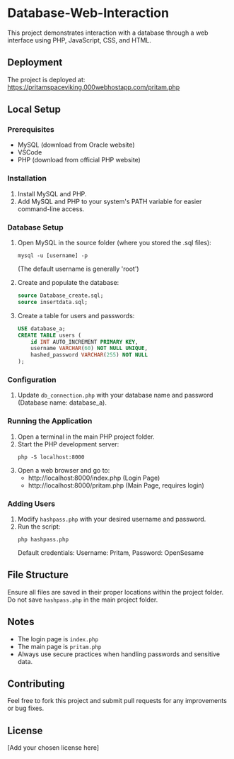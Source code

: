 # Database-Web-Interaction

This project demonstrates interaction with a database through a web interface using PHP, JavaScript, CSS, and HTML.

## Deployment

The project is deployed at: https://pritamspaceviking.000webhostapp.com/pritam.php

## Local Setup

### Prerequisites

- MySQL (download from Oracle website)
- VSCode
- PHP (download from official PHP website)

### Installation

1. Install MySQL and PHP.
2. Add MySQL and PHP to your system's PATH variable for easier command-line access.

### Database Setup

1. Open MySQL in the source folder (where you stored the .sql files):
   ```
   mysql -u [username] -p
   ```
   (The default username is generally 'root')

2. Create and populate the database:
   ```sql
   source Database_create.sql;
   source insertdata.sql;
   ```

3. Create a table for users and passwords:
   ```sql
   USE database_a;
   CREATE TABLE users (
       id INT AUTO_INCREMENT PRIMARY KEY,
       username VARCHAR(60) NOT NULL UNIQUE,
       hashed_password VARCHAR(255) NOT NULL
   );
   ```

### Configuration

1. Update `db_connection.php` with your database name and password (Database name: database_a).

### Running the Application

1. Open a terminal in the main PHP project folder.
2. Start the PHP development server:
   ```
   php -S localhost:8000
   ```
3. Open a web browser and go to:
   - http://localhost:8000/index.php (Login Page)
   - http://localhost:8000/pritam.php (Main Page, requires login)

### Adding Users

1. Modify `hashpass.php` with your desired username and password.
2. Run the script:
   ```
   php hashpass.php
   ```
   Default credentials: Username: Pritam, Password: OpenSesame

## File Structure

Ensure all files are saved in their proper locations within the project folder. Do not save `hashpass.php` in the main project folder.

## Notes

- The login page is `index.php`
- The main page is `pritam.php`
- Always use secure practices when handling passwords and sensitive data.

## Contributing

Feel free to fork this project and submit pull requests for any improvements or bug fixes.

## License

[Add your chosen license here]
